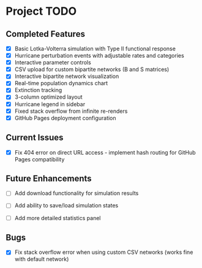 # Project TODO

## Completed Features
- [x] Basic Lotka-Volterra simulation with Type II functional response
- [x] Hurricane perturbation events with adjustable rates and categories
- [x] Interactive parameter controls
- [x] CSV upload for custom bipartite networks (B and S matrices)
- [x] Interactive bipartite network visualization
- [x] Real-time population dynamics chart
- [x] Extinction tracking
- [x] 3-column optimized layout
- [x] Hurricane legend in sidebar
- [x] Fixed stack overflow from infinite re-renders
- [x] GitHub Pages deployment configuration

## Current Issues
- [x] Fix 404 error on direct URL access - implement hash routing for GitHub Pages compatibility

## Future Enhancements
- [ ] Add download functionality for simulation results
- [ ] Add ability to save/load simulation states
- [ ] Add more detailed statistics panel



## Bugs
- [x] Fix stack overflow error when using custom CSV networks (works fine with default network)

